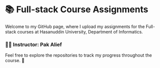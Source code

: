 # 📚 Full-stack Course Assignments

Welcome to my GitHub page, where I upload my assignments for the Full-stack courses at Hasanuddin University, Department of Informatics.

### 🧑‍🏫 Instructor: Pak Alief

Feel free to explore the repositories to track my progress throughout the course. 🚀
